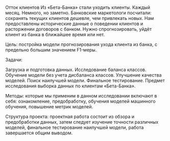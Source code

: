 Отток клиентов
Из «Бета-Банка» стали уходить клиенты. Каждый месяц. Немного, но заметно. 
Банковские маркетологи посчитали: сохранять текущих клиентов дешевле, чем привлекать новых. 
Нам предоставлены исторические данные о поведении клиентов и расторжении договоров с банком. 
Нужно спрогнозировать, уйдёт клиент из банка в ближайшее время или нет.

Цель: постройка модели прогнозирования ухода клиента из банка, с предельно большим значением F1-меры.

Задачи:

Загрузка и подготовка данных.
Исследование баланса классов.
Обучение модели без учета дисбаланса классов.
Улучшение качества моделей.
Поиск наилучшей модели.
Финальное тестирование.
Предмет исследования выборка данных по клиентам «Бета-Банка».

Методы: которые мы применим в данном исследовании включают в себя: ознакомление, предобработку, 
обучения моделей машинного обучения, повышение метрик моделей.

Структура проекта: проектная работа состоит из обзора и предобработки данных, затем следует изучение 
точности различных моделей, финальное тестирование наилучшей модели, работа завершается общим выводом.